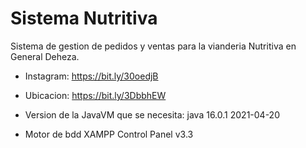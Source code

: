 # Sistema Nutritiva
Sistema de gestion de pedidos y ventas para la vianderia Nutritiva en General Deheza.

* Instagram: https://bit.ly/30oedjB

* Ubicacion: https://bit.ly/3DbbhEW

* Version de la JavaVM que se necesita: java 16.0.1 2021-04-20
* Motor de bdd XAMPP Control Panel v3.3